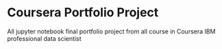 # Coursera Portfolio Project
All jupyter notebook final portfolio project from all course in Coursera IBM professional data scientist 
